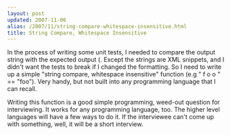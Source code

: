 ```yaml
---
layout: post
updated: 2007-11-06
alias: /2007/11/string-compare-whitespace-insensitive.html
title: String Compare, Whitespace Insensitive
---
```

<p>
In the process of writing some unit tests, I needed to compare the output string with the expected output (.  Except the strings are XML snippets, and I didn't want the tests to break if I changed the formatting.  So I need to write up a simple "string compare, whitespace insensitive" function (e.g " f o o " == "foo").  Very handy, but not built into any programming language that I can recall.
</p>

<p>
Writing this function is a good simple programming, weed-out question for interviewing.  It works for any programming language, too.  The higher level languages will have a few ways to do it.   If the interviewee can't come up with something, well, it will be a short interview.
</p>
